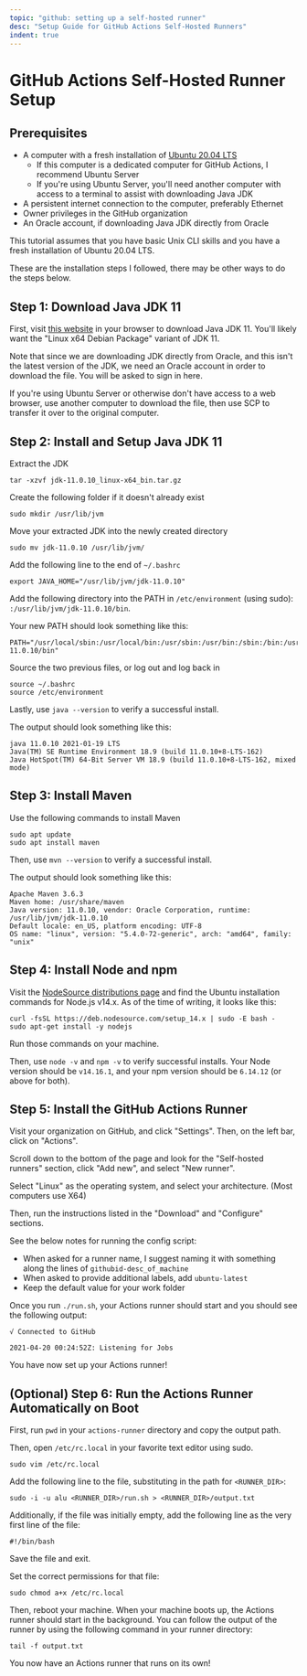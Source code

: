 ```yaml
---
topic: "github: setting up a self-hosted runner"
desc: "Setup Guide for GitHub Actions Self-Hosted Runners"
indent: true
---
```


# GitHub Actions Self-Hosted Runner Setup

## Prerequisites

* A computer with a fresh installation of [Ubuntu 20.04 LTS](https://ubuntu.com/download)
  * If this computer is a dedicated computer for GitHub Actions, I recommend Ubuntu Server
  * If you're using Ubuntu Server, you'll need another computer with access to a terminal to assist with downloading Java JDK
* A persistent internet connection to the computer, preferably Ethernet
* Owner privileges in the GitHub organization
* An Oracle account, if downloading Java JDK directly from Oracle

This tutorial assumes that you have basic Unix CLI skills and you have a fresh installation of Ubuntu 20.04 LTS.

These are the installation steps I followed, there may be other ways to do the steps below.

## Step 1: Download Java JDK 11

First, visit [this website](https://www.oracle.com/java/technologies/javase-jdk11-downloads.html) in your browser to download Java JDK 11. You'll likely want the "Linux x64 Debian Package" variant of JDK 11.

Note that since we are downloading JDK directly from Oracle, and this isn't the latest version of the JDK, we need an Oracle account in order to download the file. You will be asked to sign in here. 

If you're using Ubuntu Server or otherwise don't have access to a web browser, use another computer to download the file, then use SCP to transfer it over to the original computer.

## Step 2: Install and Setup Java JDK 11

Extract the JDK

```
tar -xzvf jdk-11.0.10_linux-x64_bin.tar.gz
```

Create the following folder if it doesn't already exist

```
sudo mkdir /usr/lib/jvm
```

Move your extracted JDK into the newly created directory

```
sudo mv jdk-11.0.10 /usr/lib/jvm/
```

Add the following line to the end of `~/.bashrc`

```
export JAVA_HOME="/usr/lib/jvm/jdk-11.0.10"
```

Add the following directory into the PATH in `/etc/environment` (using sudo): `:/usr/lib/jvm/jdk-11.0.10/bin`.

Your new PATH should look something like this:

```
PATH="/usr/local/sbin:/usr/local/bin:/usr/sbin:/usr/bin:/sbin:/bin:/usr/games:/usr/local/games:/snap/bin:/usr/lib/jvm/jdk-11.0.10/bin"
```

Source the two previous files, or log out and log back in

```
source ~/.bashrc
source /etc/environment
```

Lastly, use `java --version` to verify a successful install. 

The output should look something like this:

```
java 11.0.10 2021-01-19 LTS
Java(TM) SE Runtime Environment 18.9 (build 11.0.10+8-LTS-162)
Java HotSpot(TM) 64-Bit Server VM 18.9 (build 11.0.10+8-LTS-162, mixed mode)
```

## Step 3: Install Maven

Use the following commands to install Maven

```
sudo apt update
sudo apt install maven
```

Then, use `mvn --version` to verify a successful install.

The output should look something like this:

```
Apache Maven 3.6.3
Maven home: /usr/share/maven
Java version: 11.0.10, vendor: Oracle Corporation, runtime: /usr/lib/jvm/jdk-11.0.10
Default locale: en_US, platform encoding: UTF-8
OS name: "linux", version: "5.4.0-72-generic", arch: "amd64", family: "unix"
```

## Step 4: Install Node and npm

Visit the [NodeSource distributions page](https://github.com/nodesource/distributions/blob/master/README.md#installation-instructions) and find the Ubuntu installation commands for Node.js v14.x. As of the time of writing, it looks like this:

```
curl -fsSL https://deb.nodesource.com/setup_14.x | sudo -E bash -
sudo apt-get install -y nodejs
```

Run those commands on your machine.

Then, use `node -v` and `npm -v` to verify successful installs. Your Node version should be `v14.16.1`, and your npm version should be `6.14.12` (or above for both).

## Step 5: Install the GitHub Actions Runner

Visit your organization on GitHub, and click "Settings". Then, on the left bar, click on "Actions".

Scroll down to the bottom of the page and look for the "Self-hosted runners" section, click "Add new", and select "New runner".

Select "Linux" as the operating system, and select your architecture. (Most computers use X64)

Then, run the instructions listed in the "Download" and "Configure" sections. 

See the below notes for running the config script:
* When asked for a runner name, I suggest naming it with something along the lines of `githubid-desc_of_machine`
* When asked to provide additional labels, add `ubuntu-latest`
* Keep the default value for your work folder

Once you run `./run.sh`, your Actions runner should start and you should see the following output:

```
√ Connected to GitHub

2021-04-20 00:24:52Z: Listening for Jobs
```

You have now set up your Actions runner!

## (Optional) Step 6: Run the Actions Runner Automatically on Boot

First, run `pwd` in your `actions-runner` directory and copy the output path.

Then, open `/etc/rc.local` in your favorite text editor using sudo.

```
sudo vim /etc/rc.local
```

Add the following line to the file, substituting in the path for `<RUNNER_DIR>`:

```
sudo -i -u alu <RUNNER_DIR>/run.sh > <RUNNER_DIR>/output.txt
```

Additionally, if the file was initially empty, add the following line as the very first line of the file:

```
#!/bin/bash
```

Save the file and exit.

Set the correct permissions for that file:

```
sudo chmod a+x /etc/rc.local
```

Then, reboot your machine. When your machine boots up, the Actions runner should start in the background. You can follow the output of the runner by using the following command in your runner directory:

```
tail -f output.txt
```

You now have an Actions runner that runs on its own!

